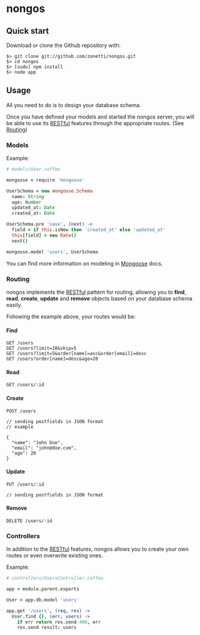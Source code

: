 # nongos

## Quick start

Download or clone the Github repository with:

    $> git clone git://github.com/zonetti/nongos.git
    $> cd nongos
    $> [sudo] npm install
    $> node app

## Usage

All you need to do is to design your database schema.

Once you have defined your models and started the nongos server, you will be able to use its [RESTful][1] features through the appropriate routes. (See [Routing][2])

### Models

Example:

```coffeescript
# models/User.coffee

mongoose = require 'mongoose'

UserSchema = new mongoose.Schema
  name: String
  age: Number
  updated_at: Date
  created_at: Date

UserSchema.pre 'save', (next) ->
  field = if this.isNew then 'created_at' else 'updated_at'
  this[field] = new Date()
  next()

mongoose.model 'users', UserSchema
```

You can find more information on modeling in [Mongoose][3] docs.

### Routing

nongos implements the [RESTful][1] pattern for routing, allowing you to **find**, **read**, **create**, **update** and **remove** objects based on your database schema easily.

Following the example above, your routes would be:

#### Find

    GET /users
    GET /users?limit=10&skip=5
    GET /users?limit=5&order[name]=asc&order[email]=desc
    GET /users?order[name]=desc&age=20

#### Read

    GET /users/:id

#### Create

    POST /users

    // sending postfields in JSON format
    // example

    {
      "name": "John Doe",
      "email": "john@doe.com",
      "age": 20
    }

#### Update

    PUT /users/:id

    // sending postfields in JSON format

#### Remove

    DELETE /users/:id

### Controllers

In addition to the [RESTful][1] features, nongos allows you to create your own routes or even overwrite existing ones.

Example:

```coffeescript
# controllers/UsersController.coffee

app = module.parent.exports

User = app.db.model 'users'

app.get '/users', (req, res) ->
  User.find {}, (err, users) ->
    if err return res.send 400, err
    res.send result: users
```

[1]: http://en.wikipedia.org/wiki/Representational_State_Transfer
[2]: https://github.com/zonetti/nongos#routing
[3]: http://mongoosejs.com/docs/guide.html